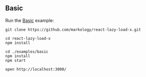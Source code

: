 ## Basic

Run the [Basic](https://github.com/markology/react-lazy-load-x/tree/master/examples/basic) example:

```shell
git clone https://github.com/markology/react-lazy-load-x.git

cd react-lazy-load-x
npm install

cd ./examples/basic
npm install
npm start

open http://localhost:3000/
```
